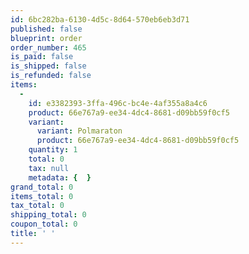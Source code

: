 ```yaml
---
id: 6bc282ba-6130-4d5c-8d64-570eb6eb3d71
published: false
blueprint: order
order_number: 465
is_paid: false
is_shipped: false
is_refunded: false
items:
  -
    id: e3382393-3ffa-496c-bc4e-4af355a8a4c6
    product: 66e767a9-ee34-4dc4-8681-d09bb59f0cf5
    variant:
      variant: Polmaraton
      product: 66e767a9-ee34-4dc4-8681-d09bb59f0cf5
    quantity: 1
    total: 0
    tax: null
    metadata: {  }
grand_total: 0
items_total: 0
tax_total: 0
shipping_total: 0
coupon_total: 0
title: ' '
---
```

